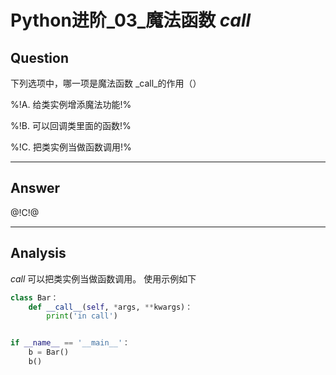 # Python进阶_03_魔法函数 _call_

## Question
下列选项中，哪一项是魔法函数 _call_的作用（）

%!A. 给类实例增添魔法功能!%

%!B. 可以回调类里面的函数!%

%!C. 把类实例当做函数调用!%

----

## Answer
@!C!@

----

## Analysis

_call_ 可以把类实例当做函数调用。 使用示例如下

```python
class Bar：
    def __call__(self, *args, **kwargs)：
        print('in call')


if __name__ == '__main__'：
    b = Bar()
    b()
```